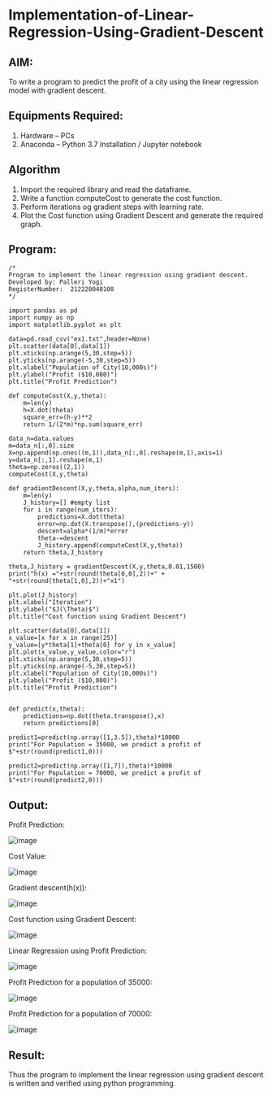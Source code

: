 # Implementation-of-Linear-Regression-Using-Gradient-Descent

## AIM:
To write a program to predict the profit of a city using the linear regression model with gradient descent.

## Equipments Required:
1. Hardware – PCs
2. Anaconda – Python 3.7 Installation / Jupyter notebook

## Algorithm
1. Import the required library and read the dataframe.
2. Write a function computeCost to generate the cost function.
3. Perform iterations og gradient steps with learning rate.
4. Plot the Cost function using Gradient Descent and generate the required graph.

## Program:
```
/*
Program to implement the linear regression using gradient descent.
Developed by: Palleri Yogi
RegisterNumber:  212220040108
*/

import pandas as pd
import numpy as np
import matplotlib.pyplot as plt

data=pd.read_csv("ex1.txt",header=None)
plt.scatter(data[0],data[1])
plt.xticks(np.arange(5,30,step=5))
plt.yticks(np.arange(-5,30,step=5))
plt.xlabel("Population of City(10,000s)")
plt.ylabel("Profit ($10,000)")
plt.title("Profit Prediction")

def computeCost(X,y,theta):
    m=len(y) 
    h=X.dot(theta) 
    square_err=(h-y)**2
    return 1/(2*m)*np.sum(square_err) 

data_n=data.values
m=data_n[:,0].size
X=np.append(np.ones((m,1)),data_n[:,0].reshape(m,1),axis=1)
y=data_n[:,1].reshape(m,1)
theta=np.zeros((2,1))
computeCost(X,y,theta)

def gradientDescent(X,y,theta,alpha,num_iters):
    m=len(y)
    J_history=[] #empty list
    for i in range(num_iters):
        predictions=X.dot(theta)
        error=np.dot(X.transpose(),(predictions-y))
        descent=alpha*(1/m)*error
        theta-=descent
        J_history.append(computeCost(X,y,theta))
    return theta,J_history

theta,J_history = gradientDescent(X,y,theta,0.01,1500)
print("h(x) ="+str(round(theta[0,0],2))+" + "+str(round(theta[1,0],2))+"x1")

plt.plot(J_history)
plt.xlabel("Iteration")
plt.ylabel("$J(\Theta)$")
plt.title("Cost function using Gradient Descent")

plt.scatter(data[0],data[1])
x_value=[x for x in range(25)]
y_value=[y*theta[1]+theta[0] for y in x_value]
plt.plot(x_value,y_value,color="r")
plt.xticks(np.arange(5,30,step=5))
plt.yticks(np.arange(-5,30,step=5))
plt.xlabel("Population of City(10,000s)")
plt.ylabel("Profit ($10,000)")
plt.title("Profit Prediction")


def predict(x,theta):
    predictions=np.dot(theta.transpose(),x)
    return predictions[0]

predict1=predict(np.array([1,3.5]),theta)*10000
print("For Population = 35000, we predict a profit of $"+str(round(predict1,0)))

predict2=predict(np.array([1,7]),theta)*10000
print("For Population = 70000, we predict a profit of $"+str(round(predict2,0)))
```

## Output:
Profit Prediction:

![image](https://github.com/YogiReddy117/Implementation-of-Linear-Regression-Using-Gradient-Descent/assets/123739437/545efa8a-7da4-47b5-a781-6fe6cc23b607)

Cost Value:

![image](https://github.com/YogiReddy117/Implementation-of-Linear-Regression-Using-Gradient-Descent/assets/123739437/c8e79e5d-c7a1-4e5c-b9fc-89a608a49c2f)

Gradient descent(h(x)):

![image](https://github.com/YogiReddy117/Implementation-of-Linear-Regression-Using-Gradient-Descent/assets/123739437/cb30116a-ddba-47cb-b4fe-e84c73ae3aa3)

Cost function using Gradient Descent:

![image](https://github.com/YogiReddy117/Implementation-of-Linear-Regression-Using-Gradient-Descent/assets/123739437/6b83ad4b-d621-413b-a3a9-e3627132e461)

Linear Regression using Profit Prediction:

![image](https://github.com/YogiReddy117/Implementation-of-Linear-Regression-Using-Gradient-Descent/assets/123739437/522abb75-1c17-4f6a-9113-f6bdae292f83)

Profit Prediction for a population of 35000:

![image](https://github.com/YogiReddy117/Implementation-of-Linear-Regression-Using-Gradient-Descent/assets/123739437/4ab541ae-a1ef-47a6-9184-41674dd4693f)

Profit Prediction for a population of 70000:

![image](https://github.com/YogiReddy117/Implementation-of-Linear-Regression-Using-Gradient-Descent/assets/123739437/e185db2c-8a54-4943-afbf-b952a2cc5c02)


## Result:
Thus the program to implement the linear regression using gradient descent is written and verified using python programming.
